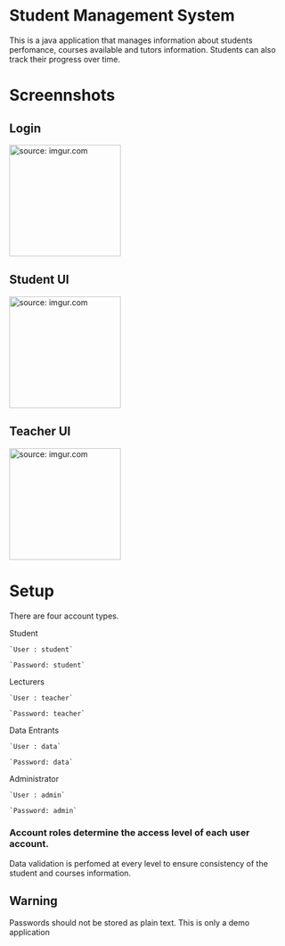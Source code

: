 # Student Management System

This is a java application that manages information about students perfomance, courses available and tutors information. Students can also track their progress over time. 

# Screennshots

## Login
<img src="https://i.imgur.com/Uy5J4Aj.png" width="200px" title="source: imgur.com">

## Student UI
<img src="https://i.imgur.com/lKb1aaR.png" width="200px"  title="source: imgur.com">

## Teacher UI
<img src="https://i.imgur.com/W9dzWcQ.png" width="200px"  title="source: imgur.com" />

# Setup
There are four account types. 

Student

    `User : student`

    `Password: student`

Lecturers

    `User : teacher`

    `Password: teacher`

Data Entrants

    `User : data`

    `Password: data`

Administrator

    `User : admin`

    `Password: admin`



### Account roles determine the access level of each user account. 

Data validation is perfomed at every level to ensure consistency of the student and courses information.

## Warning

Passwords should not be stored as plain text. This is only a demo application
